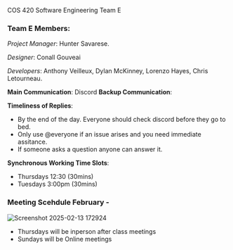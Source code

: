 COS 420 Software Engineering Team E

### Team E Members: 

_Project Manager_: Hunter Savarese.

_Designer_: Conall Gouveai

_Developers_: Anthony Veilleux, Dylan McKinney, Lorenzo Hayes, Chris Letourneau.

**Main Communication**: Discord
**Backup Communication**: 

**Timeliness of Replies**:
- By the end of the day. Everyone should check discord before they go to bed.
- Only use @everyone if an issue arises and you need immediate assitance.
- If someone asks a question anyone can answer it.  

 **Synchronous Working Time Slots**:
 - Thursdays 12:30 (30mins)
 - Tuesdays 3:00pm (30mins)

### Meeting Scehdule February - 
 
![Screenshot 2025-02-13 172924](https://github.com/user-attachments/assets/abf9ac27-1dff-4f1e-9d3e-5cb6f0776e7c)

- Thursdays will be inperson after class meetings
- Sundays will be Online meetings
